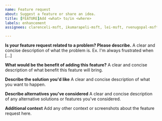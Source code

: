 ```yaml
---
name: Feature request
about: Suggest a feature or share an idea.
title: [FEATURE]Add <what> to/in <where>
labels: enhancement
assignees: clarenceli-msft, ikumarapeli-msft, lei-msft, rvenugopal-msft, vaibhavjain-msft

---
```


**Is your feature request related to a problem? Please describe.**
A clear and concise description of what the problem is. Ex. I'm always frustrated when [...]

**What would be the benefit of adding this feature?**
A clear and concise description of what benefit this feature will bring.

**Describe the solution you'd like**
A clear and concise description of what you want to happen.

**Describe alternatives you've considered**
A clear and concise description of any alternative solutions or features you've considered.

**Additional context**
Add any other context or screenshots about the feature request here.
